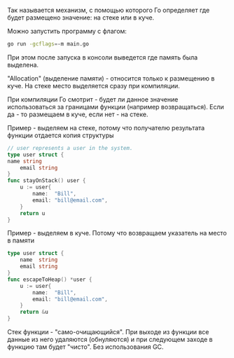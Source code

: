 
Так называется механизм, с помощью которого Го определяет где будет размещено значение: на стеке или в куче.

Можно запустить программу с флагом:

```bash
go run -gcflags=-m main.go
```

При этом после запуска в консоли выведется где память была выделена.

"Allocation" (выделение памяти) - относится только к размещению в куче. На стеке место выделяется сразу при компиляции.

При компиляции Го смотрит - будет ли данное значение использоваться за границами функции (например возвращаться). Если да - то размещаем в куче, если нет - на стеке.

Пример - выделяем на стеке, потому что получателю результата функции отдается копия структуры

```go
// user represents a user in the system.
type user struct {
name string
    email string
}
func stayOnStack() user {
    u := user{
        name:  "Bill",
        email: "bill@email.com",
    }
    return u 
}
```

Пример - выделяем в куче. Потому что возвращаем указатель на место в памяти

```go
type user struct {
    name  string
    email string
}
func escapeToHeap() *user {
    u := user{
        name:  "Bill",
        email: "bill@email.com",
    }
    return &u 
}
```

Стек функции - "само-очищающийся". При выходе из функции все данные из него удаляются (обнуляются) и при следующем заходе в функцию там будет "чисто". Без использования GC.